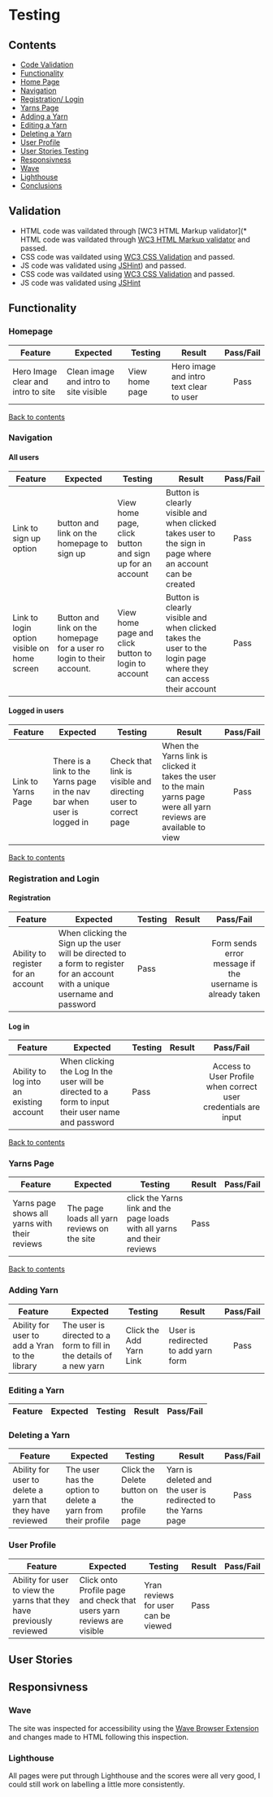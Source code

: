 # Testing

## Contents 
* [Code Validation](#validation)
* [Functionality](#functionality)
* [Home Page](#homepage)
* [Navigation](#navbar)
* [Registration/ Login](#registration-and-login)
* [Yarns Page](#yargs-page)
* [Adding a Yarn](#adding-yarn)
* [Editing a Yarn](#editing-yarn)
* [Deleting a Yarn](#deleting-yarn)
* [User Profile](#user-profile)
* [User Stories Testing](#user-stories-testing)
* [Responsivness](#responsivness)
* [Wave](#wave)
* [Lighthouse](#lighthouse)
* [Conclusions](#conclusions)

## Validation
* HTML code was vaildated through [WC3 HTML Markup validator](* HTML code was vaildated through [WC3 HTML Markup validator](https://validator.w3.org/nu/) and passed.
* CSS code was vaildated using [WC3 CSS Validation](https://jigsaw.w3.org/css-validator/) and passed.
* JS code was validated using [JSHint](https://jshint.com/)) and passed.
* CSS code was vaildated using [WC3 CSS Validation](https://jigsaw.w3.org/css-validator/) and passed.
* JS code was validated using [JSHint](https://jshint.com/)

## Functionality
### Homepage

| Feature        | Expected           | Testing  | Result | Pass/Fail |
| ------------- |-------------| -----|  ---------- | :----: |
| Hero Image clear and intro to site  | Clean image and intro to site visible | View home page | Hero image and intro text clear to user | Pass |

[Back to contents](#contents)

### Navigation
#### All users

| Feature        | Expected           | Testing  | Result | Pass/Fail |
| ------------- |-------------| -----|  ---------- | :----: |
| Link to sign up option  | button and link on the homepage to sign up  | View home page, click button and sign up for an account | Button is clearly visible and when clicked takes user to the sign in page where an account can be created | Pass |
| Link to login option visible on home screen | Button and link on the homepage for a user ro login to their account. | View home page and click button to login to account | Button is clearly visible and when clicked takes the user to the login page where they can access their account | Pass |

#### Logged in users

| Feature        | Expected           | Testing  | Result | Pass/Fail |
| ------------- |-------------| -----|  ---------- | :----: |
| Link to Yarns Page | There is a link to the Yarns page in the nav bar when user is logged in | Check that link is visible and directing user to correct page | When the Yarns link is clicked it takes the user to the main yarns page were all yarn reviews are available to view | Pass|| Link to Add Yarn in navbar when user is logged in | Check that link is visible and directing user to correct page | When the link is clicked the user is redirected to the Add Yarn page | Pass || Link to Profile page | There is a link in the nave bar for a user to view their profile | Clicking on the link redirects the user to thier user profile page | Pass|| Log Out Button | There is a button in the navbar that the user can log out from the site with |  Clicking this button logs the users out | Pass||

[Back to contents](#contents)

### Registration and Login
#### Registration

| Feature        | Expected           | Testing  | Result | Pass/Fail |
| ------------- |-------------| -----|  ---------- | :----: |
|Ability to register for an account | When clicking the Sign up the user will be directed to a form to register for an account with a unique username and password | Pass || Form sends error message if the username is already taken | Form will send a flash message to user if username is already taken and suggest user try a different username | Input a username that already exists into the form and submit to test message | Pass ||


#### Log in

| Feature        | Expected           | Testing  | Result | Pass/Fail |
| ------------- |-------------| -----|  ---------- | :----: |
|Ability to log into an existing account | When clicking the Log In the user will be directed to a form to input their user name and password | Pass || Access to User Profile when correct user credentials are input | When user inputs correct username and pass word the user is then redirected to the Profile page | Input correct details for user and submit form | With correct details input and submitted the user is redirected to the Profile page | Pass || Incorrect details are falgged to user | If user submits invalid information such as wrong username/ password this is flagged to the user | Incorrect username / password input to form | When wrong information added to form the user is given a message to say that the username/ password was incorrect and to try again | Pass ||

[Back to contents](#contents)

### Yarns Page

| Feature        | Expected           | Testing  | Result | Pass/Fail |
| ------------- |-------------| -----|  ---------- | :----: |
|Yarns page shows all yarns with their reviews | The page loads all yarn reviews on the site | click the Yarns link and the page loads with all yarns and their reviews | Pass||

[Back to contents](#contents)

### Adding Yarn

| Feature        | Expected           | Testing  | Result | Pass/Fail |
| ------------- |-------------| -----|  ---------- | :----: |
| Ability for user to add a Yran to the library | The user is directed to a form to fill in the details of a new yarn | Click the Add Yarn Link | User is redirected to add yarn form | Pass|| When the user has added the information to the form and clicked complete the yarn is added to the Yarns page for all users to see | Fill in the form and submit it and check that the new yarn is added to the Yarns page | Pass || 

### Editing a Yarn

| Feature        | Expected           | Testing  | Result | Pass/Fail |
| ------------- |-------------| -----|  ---------- | :----: |

### Deleting a Yarn

| Feature        | Expected           | Testing  | Result | Pass/Fail |
| ------------- |-------------| -----|  ---------- | :----: |
| Ability for user to delete a yarn that they have reviewed | The user has the option to delete a yarn from their profile | Click the Delete button on the profile page | Yarn is deleted and the user is redirected to the Yarns page | Pass||

### User Profile

| Feature        | Expected           | Testing  | Result | Pass/Fail |
| ------------- |-------------| -----|  ---------- | :----: |
| Ability for user to view the yarns that they have previously reviewed | Click onto Profile page and check that users yarn reviews are visible | Yran reviews for user can be viewed | Pass|| A user can edit a review that they have previuosly submitted | Clicking in the edit button should give the user access to the edit yarn function | The button take the user to the Edit Yarn page | Pass ||  A user can delete a review that they have previuosly submitted | Clicking in the delete button shold allow the user to delete a yarn | The button deletes the yarn | Pass ||

## User Stories

## Responsivness

### Wave
The site was inspected for accessibility using the [Wave Browser Extension](https://chrome.google.com/webstore/detail/wave-evaluation-tool/jbbplnpkjmmeebjpijfedlgcdilocofh) and changes made to HTML following this inspection. 

### Lighthouse
All pages were put through Lighthouse and the scores were all very good, I could still work on labelling a little more consistently.